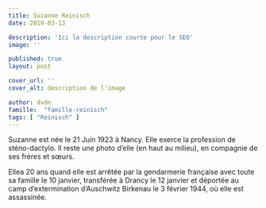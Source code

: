 ```yaml
---
title: Suzanne Reinisch
date: 2019-03-13

description: 'Ici la description courte pour le SEO'
image: ''

published: true
layout: post

cover_url: ''
cover_alt: description de l'image

author: dvdn
famille:  "famille-reinisch"
tags: [ "Reinisch" ]
---
```


Suzanne est née le 21 Juin 1923 à Nancy. Elle exerce la profession de sténo-dactylo. Il reste une photo d’elle (en haut au milieu), en compagnie de ses frères et sœurs.

Ellea 20 ans quand elle est arrêtée par la gendarmerie française avec toute sa famille le 10 janvier, transférée à Drancy le 12 janvier et déportée au camp d’extermination d’Auschwitz Birkenau le 3 février 1944, où elle est assassinée.